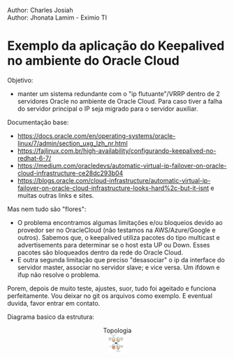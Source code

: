 Author: Charles Josiah<br>
Author: Jhonata Lamim - Eximio TI

# Exemplo da aplicação do Keepalived no ambiente do Oracle Cloud

Objetivo: 
 - manter um sistema redundante com o "ip flutuante"/VRRP dentro de 2 servidores Oracle no ambiente de Oracle Cloud. 
 Para caso tiver a falha do servidor principal o IP seja migrado para o servidor auxiliar.

Documentação base: 
 - https://docs.oracle.com/en/operating-systems/oracle-linux/7/admin/section_uxg_lzh_nr.html
 - https://fajlinux.com.br/high-availability/configurando-keepalived-no-redhat-6-7/<br>
 - https://medium.com/oracledevs/automatic-virtual-ip-failover-on-oracle-cloud-infrastructure-ce28dc293b04
 - https://blogs.oracle.com/cloud-infrastructure/automatic-virtual-ip-failover-on-oracle-cloud-infrastructure-looks-hard%2c-but-it-isnt
e muitas outras links e sites.

Mas nem tudo são "flores": 
 - O problema encontramos algumas limitações e/ou bloqueios devido ao provedor ser no OracleCloud (não testamos na AWS/Azure/Google e outros). Sabemos que, o keepalived utiliza pacotes do tipo multicast e advertisements para determinar se o host esta UP ou Down. Esses pacotes são bloqueados dentro da rede do Oracle Cloud.
 - E outra segunda limitação que preciso "desasociar" o ip da interface do servidor master, associar no servidor slave; e vice versa. Um ifdown e ifup não resolve o problema.

Porem, depois de muito teste, ajustes, suor, tudo foi ageitado e funciona perfeitamente. Vou deixar no git os arquivos como exemplo. E eventual duvida, favor entrar em contato.

Diagrama basico da estrutura: 


<p align="center">
Topologia<br>
<img  height="42" width="42" src="https://raw.githubusercontent.com/charles-josiah/confz/master/OracleCloud/Keepalived/topologia-oracle-cloud-keepalived.png">
</p>
